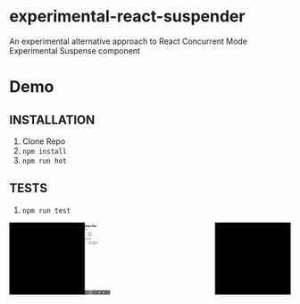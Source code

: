 # experimental-react-suspender
An experimental alternative approach to React Concurrent Mode Experimental Suspense component



# Demo
## INSTALLATION
1) Clone Repo
2) `npm install`
3) `npm run hot`

## TESTS
1) `npm run test`

![](suspender-demo.gif)
